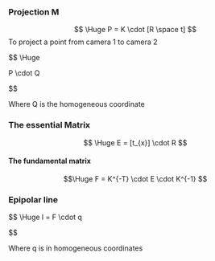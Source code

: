 


### Projection M 

$$ \Huge P = K \cdot [R \space t] 
$$ 
To project a point from camera 1 to camera 2 

$$ \Huge 

P \cdot Q 

$$ 

Where Q is the homogeneous coordinate 

### The essential Matrix 
$$ \Huge
E = [t_{x}] \cdot R 
$$

#### The fundamental matrix

$$\Huge 
F = K^{-T} \cdot E \cdot K^{-1}
$$
### Epipolar line 

$$ 
\Huge
l = F \cdot q 

$$


Where q is in homogeneous coordinates 